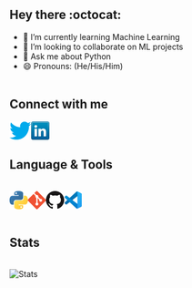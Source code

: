 ## Hey there :octocat:

<!--
**Atharv-777/Atharv-777** is a ✨ _special_ ✨ repository because its `README.md` (this file) appears on your GitHub profile.

Here are some ideas to get you started:
- 🔭 I’m currently working on ...
- 🤔 I’m looking for help with ...
- 📫 How to reach me: atharvbidwe11@gmail.com
- ⚡ Fun fact: ...-->

- 🌱 I’m currently learning Machine Learning
- 👯 I’m looking to collaborate on ML projects
- 💬 Ask me about Python
- 😄 Pronouns: (He/His/Him)
<br><br>

## Connect with me
<img align="left" alt="Stats" href="https://twitter.com/AtharvBidwe" src="icons/twitter.png" />
<img align="left" alt="Stats" href="https://www.linkedin.com/in/atharv-bidwe-2996631aa/" src="icons/linkedin.png" />

<br><br>
## Language & Tools
<br>
<img align="left" alt="Stats" href="" src="icons/python.png" />
<img align="left" alt="Stats" href="" src="icons/git.png" />
<img align="left" alt="Stats" href="" src="icons/github.png" />
<img align="left" alt="Stats" href="" src="icons/vscode.png" />

<br><br>
## Stats
<br>
<img align="left" alt="Stats" src="https://github-readme-stats.vercel.app/api?username=Atharv-777&&show_icons=true&title_color=ffffff&icon_color=ffffff&text_color=daf7dc&bg_color=000000" />

